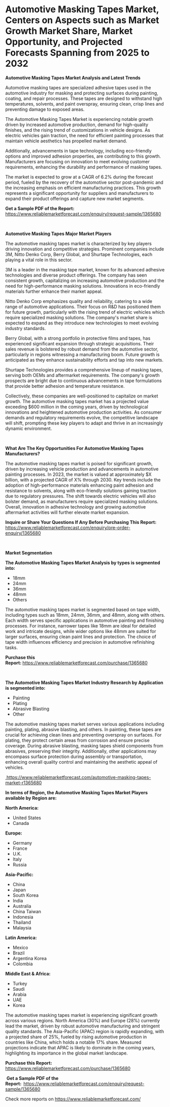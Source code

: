 <p><h1>Automotive Masking Tapes Market, Centers on Aspects such as Market Growth Market Share, Market Opportunity, and Projected Forecasts Spanning from 2025 to 2032</h1></p><p><strong>Automotive Masking Tapes Market Analysis and Latest Trends</strong></p>
<p><p>Automotive masking tapes are specialized adhesive tapes used in the automotive industry for masking and protecting surfaces during painting, coating, and repair processes. These tapes are designed to withstand high temperatures, solvents, and paint overspray, ensuring clean, crisp lines and preventing damage to exposed areas. </p><p>The Automotive Masking Tapes Market is experiencing notable growth driven by increased automotive production, demand for high-quality finishes, and the rising trend of customizations in vehicle designs. As electric vehicles gain traction, the need for efficient painting processes that maintain vehicle aesthetics has propelled market demand. </p><p>Additionally, advancements in tape technology, including eco-friendly options and improved adhesion properties, are contributing to this growth. Manufacturers are focusing on innovation to meet evolving customer requirements, enhancing the durability and performance of masking tapes.</p><p>The market is expected to grow at a CAGR of 6.2% during the forecast period, fueled by the recovery of the automotive sector post-pandemic and the increasing emphasis on efficient manufacturing practices. This growth represents a significant opportunity for suppliers and manufacturers to expand their product offerings and capture new market segments.</p></p>
<p><strong>Get a Sample PDF of the Report:&nbsp;</strong> <a href="https://www.reliablemarketforecast.com/enquiry/request-sample/1365680?utm_campaign=2288&utm_medium=2&utm_source=Github&utm_content=ia&utm_term=22032025&utm_id=automotive-masking-tapes">https://www.reliablemarketforecast.com/enquiry/request-sample/1365680</a></p>
<p>&nbsp;</p>
<p><strong>Automotive Masking Tapes Major Market Players</strong></p>
<p><p>The automotive masking tapes market is characterized by key players driving innovation and competitive strategies. Prominent companies include 3M, Nitto Denko Corp, Berry Global, and Shurtape Technologies, each playing a vital role in this sector.</p><p>3M is a leader in the masking tape market, known for its advanced adhesive technologies and diverse product offerings. The company has seen consistent growth, capitalizing on increasing automotive production and the need for high-performance masking solutions. Innovations in eco-friendly materials further enhance their market appeal.</p><p>Nitto Denko Corp emphasizes quality and reliability, catering to a wide range of automotive applications. Their focus on R&D has positioned them for future growth, particularly with the rising trend of electric vehicles which require specialized masking solutions. The company's market share is expected to expand as they introduce new technologies to meet evolving industry standards.</p><p>Berry Global, with a strong portfolio in protective films and tapes, has experienced significant expansion through strategic acquisitions. Their sales revenue is bolstered by robust demand from the automotive sector, particularly in regions witnessing a manufacturing boom. Future growth is anticipated as they enhance sustainability efforts and tap into new markets.</p><p>Shurtape Technologies provides a comprehensive lineup of masking tapes, serving both OEMs and aftermarket requirements. The company's growth prospects are bright due to continuous advancements in tape formulations that provide better adhesion and temperature resistance.</p><p>Collectively, these companies are well-positioned to capitalize on market growth. The automotive masking tapes market has a projected value exceeding $600 million in the coming years, driven by technological innovations and heightened automotive production activities. As consumer demands and regulatory requirements evolve, the competitive landscape will shift, prompting these key players to adapt and thrive in an increasingly dynamic environment.</p></p>
<p>&nbsp;</p>
<p><strong>What Are The Key Opportunities For Automotive Masking Tapes Manufacturers?</strong></p>
<p><p>The automotive masking tapes market is poised for significant growth, driven by increasing vehicle production and advancements in automotive painting processes. In 2023, the market is valued at approximately $X billion, with a projected CAGR of X% through 2030. Key trends include the adoption of high-performance materials enhancing paint adhesion and resistance to solvents, along with eco-friendly solutions gaining traction due to regulatory pressures. The shift towards electric vehicles will also bolster demand, as manufacturers require specialized masking solutions. Overall, innovation in adhesive technology and growing automotive aftermarket activities will further elevate market expansion.</p></p>
<p><strong>Inquire or Share Your Questions If Any Before Purchasing This Report:</strong> <a href="https://www.reliablemarketforecast.com/enquiry/pre-order-enquiry/1365680?utm_campaign=2288&utm_medium=2&utm_source=Github&utm_content=ia&utm_term=22032025&utm_id=automotive-masking-tapes">https://www.reliablemarketforecast.com/enquiry/pre-order-enquiry/1365680</a></p>
<p>&nbsp;</p>
<p><strong>Market Segmentation</strong></p>
<p><strong>The Automotive Masking Tapes Market Analysis by types is segmented into:</strong></p>
<p><ul><li>18mm</li><li>24mm</li><li>36mm</li><li>48mm</li><li>Others</li></ul></p>
<p><p>The automotive masking tapes market is segmented based on tape width, including types such as 18mm, 24mm, 36mm, and 48mm, along with others. Each width serves specific applications in automotive painting and finishing processes. For instance, narrower tapes like 18mm are ideal for detailed work and intricate designs, while wider options like 48mm are suited for larger surfaces, ensuring clean paint lines and protection. The choice of tape width influences efficiency and precision in automotive refinishing tasks.</p></p>
<p><strong>Purchase this Report:&nbsp;</strong><a href="https://www.reliablemarketforecast.com/purchase/1365680?utm_campaign=2288&utm_medium=2&utm_source=Github&utm_content=ia&utm_term=22032025&utm_id=automotive-masking-tapes">https://www.reliablemarketforecast.com/purchase/1365680</a></p>
<p>&nbsp;</p>
<p><strong>The Automotive Masking Tapes Market Industry Research by Application is segmented into:</strong></p>
<p><ul><li>Painting</li><li>Plating</li><li>Abrasive Blasting</li><li>Other</li></ul></p>
<p><p>The automotive masking tapes market serves various applications including painting, plating, abrasive blasting, and others. In painting, these tapes are crucial for achieving clean lines and preventing overspray on surfaces. For plating, they protect certain areas from corrosion and ensure precise coverage. During abrasive blasting, masking tapes shield components from abrasives, preserving their integrity. Additionally, other applications may encompass surface protection during assembly or transportation, enhancing overall quality control and maintaining the aesthetic appeal of vehicles.</p></p>
<p><a href="https://www.reliablemarketforecast.com/automotive-masking-tapes-market-r1365680?utm_campaign=2288&utm_medium=2&utm_source=Github&utm_content=ia&utm_term=22032025&utm_id=automotive-masking-tapes">&nbsp;https://www.reliablemarketforecast.com/automotive-masking-tapes-market-r1365680</a></p>
<p><strong>In terms of Region, the Automotive Masking Tapes Market Players available by Region are:</strong></p>
<p>
    <p> <strong> North America: </strong>
        <ul>
            <li>United States</li>
            <li>Canada</li>
        </ul>
        </p> 
    <p> <strong> Europe: </strong>
        <ul>
            <li>Germany</li>
            <li>France</li>
            <li>U.K.</li>
            <li>Italy</li>
            <li>Russia</li>
        </ul>
        </p> 
    <p> <strong> Asia-Pacific: </strong>
        <ul>
            <li>China</li>
            <li>Japan</li>
            <li>South Korea</li>
            <li>India</li>
            <li>Australia</li>
            <li>China Taiwan</li>
            <li>Indonesia</li>
            <li>Thailand</li>
            <li>Malaysia</li>
        </ul>
        </p> 
    <p> <strong> Latin America: </strong>
        <ul>
            <li>Mexico</li>
            <li>Brazil</li>
            <li>Argentina Korea</li>
            <li>Colombia</li>
        </ul>
        </p> 
    <p> <strong> Middle East & Africa: </strong>
        <ul>
            <li>Turkey</li>
            <li>Saudi</li>
            <li>Arabia</li>
            <li>UAE</li>
            <li>Korea</li>
        </ul>
    </p>
    </p>
<p><p>The automotive masking tapes market is experiencing significant growth across various regions. North America (30%) and Europe (28%) currently lead the market, driven by robust automotive manufacturing and stringent quality standards. The Asia-Pacific (APAC) region is rapidly expanding, with a projected share of 25%, fueled by rising automotive production in countries like China, which holds a notable 17% share. Measured projections indicate that APAC is likely to dominate in the coming years, highlighting its importance in the global market landscape.</p></p>
<p><strong>Purchase this Report: </strong><a href="https://www.reliablemarketforecast.com/purchase/1365680?utm_campaign=2288&utm_medium=2&utm_source=Github&utm_content=ia&utm_term=22032025&utm_id=automotive-masking-tapes">https://www.reliablemarketforecast.com/purchase/1365680</a></p>
<p>&nbsp;<strong>Get a Sample PDF of the Report:&nbsp;&nbsp;</strong><a href="https://www.reliablemarketforecast.com/enquiry/request-sample/1365680?utm_campaign=2288&utm_medium=2&utm_source=Github&utm_content=ia&utm_term=22032025&utm_id=automotive-masking-tapes">https://www.reliablemarketforecast.com/enquiry/request-sample/1365680</a></p>
<p><strong></strong></p>
<p>Check more reports on <a href="https://www.reliablemarketforecast.com/?utm_campaign=2288&utm_medium=2&utm_source=Github&utm_content=ia&utm_term=22032025&utm_id=automotive-masking-tapes">https://www.reliablemarketforecast.com/</a></p>
